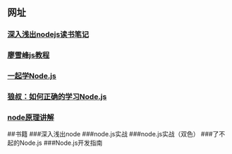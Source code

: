 ## 网址
### [深入浅出nodejs读书笔记](https://www.jianshu.com/p/37d16a63fbb9 )
### [廖雪峰js教程 ](https://www.liaoxuefeng.com/ )
### [一起学Node.js](https://cnodejs.org/topic/581b0c4ebb9452c9052e7acb)
### [狼叔：如何正确的学习Node.js](https://cnodejs.org/topic/5ab3166be7b166bb7b9eccf7)
### [node原理讲解](https://yunnysunny.gitbooks.io/nodebook/content/)

##书籍
###深入浅出node
###node.js实战
###node.js实战（双色）
###了不起的Node.js
###Node.js开发指南
